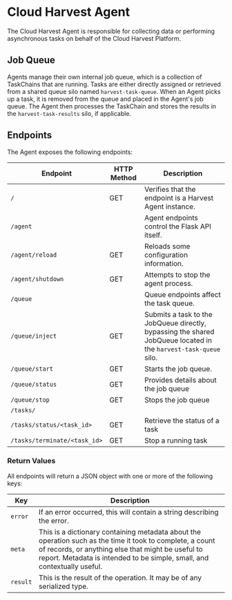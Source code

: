 # Cloud Harvest Agent
The Cloud Harvest Agent is responsible for collecting data or performing asynchronous tasks on behalf of the Cloud Harvest Platform.

## Job Queue
Agents manage their own internal job queue, which is a collection of TaskChains that are running. Tasks are either
directly assigned or retrieved from a shared queue silo named `harvest-task-queue`. When an Agent picks up a task, it
is removed from the queue and placed in the Agent's job queue. The Agent then processes the TaskChain and stores the
results in the `harvest-task-results` silo, if applicable.

## Endpoints
The Agent exposes the following endpoints:

| Endpoint                     | HTTP Method | Description                                                                                                      |
|------------------------------|-------------|------------------------------------------------------------------------------------------------------------------|
| `/`                          | GET         | Verifies that the endpoint is a Harvest Agent instance.                                                          |
| `/agent`                     |             | Agent endpoints control the Flask API itself.                                                                    |
| `/agent/reload`              | GET         | Reloads some configuration information.                                                                          |
| `/agent/shutdown`            | GET         | Attempts to stop the agent process.                                                                              |
| `/queue`                     |             | Queue endpoints affect the task queue.                                                                           |
| `/queue/inject`              | GET         | Submits a task to the JobQueue directly, bypassing the shared JobQueue located in the `harvest-task-queue` silo. |
| `/queue/start`               | GET         | Starts the job queue.                                                                                            |
| `/queue/status`              | GET         | Provides details about the job queue                                                                             |
| `/queue/stop`                | GET         | Stops the job queue                                                                                              |
| `/tasks/`                    |             |                                                                                                                  |
| `/tasks/status/<task_id>`    | GET         | Retrieve the status of a task                                                                                    |
| `/tasks/terminate/<task_id>` | GET         | Stop a running task                                                                                              |

### Return Values
All endpoints will return a JSON object with one or more of the following keys:

| Key      | Description                                                                                                                                                                                                                                |
|----------|--------------------------------------------------------------------------------------------------------------------------------------------------------------------------------------------------------------------------------------------|
| `error`  | If an error occurred, this will contain a string describing the error.                                                                                                                                                                     |
| `meta`   | This is a dictionary containing metadata about the operation such as the time it took to complete, a count of records, or anything else that might be useful to report. Metadata is intended to be simple, small, and contextually useful. |
| `result` | This is the result of the operation. It may be of any serialized type.                                                                                                                                                                     |
